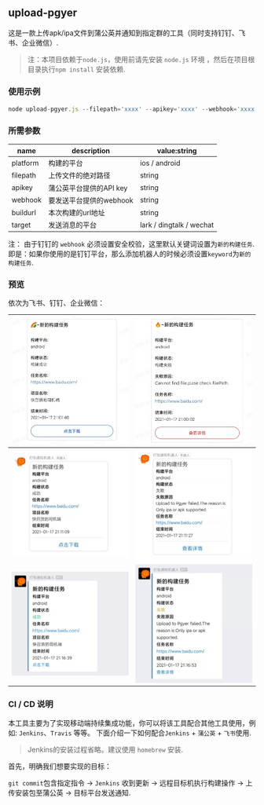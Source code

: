 ## upload-pgyer


这是一款上传apk/ipa文件到蒲公英并通知到指定群的工具（同时支持钉钉、飞书、企业微信）.

> 注：本项目依赖于`node.js`，使用前请先安装 `node.js` 环境 ，然后在项目根目录执行`npm install` 安装依赖.


### 使用示例
```js
node upload-pgyer.js --filepath='xxxx' --apikey='xxxx' --webhook='xxxx' --buildurl='https://www.baidu.com/' --platform='android' --target='lark'
```

### 所需参数
 name | description | value:string
 ---- | --- | ----
 platform |	构建的平台         |  ios / android
 filepath |	上传文件的绝对路径   |   string  
 apikey   |	蒲公英平台提供的API key	  |     string
 webhook  |	要发送平台提供的webhook	  |       string
 buildurl |本次构建的url地址 |  string
 target   |	发送消息的平台 | lark / dingtalk / wechat



注： 由于钉钉的 `webhook` 必须设置安全校验，这里默认关键词设置为`新的构建任务`.即是：如果你使用的是钉钉平台，那么添加机器人的时候必须设置`keyword`为`新的构建任务`.
 ### 预览
依次为飞书、钉钉、企业微信：

| ![](./screenshot/lark_success.jpg)  | ![](./screenshot/lark_failed.jpg) |
| :---------------------------------: | :---------------------------------: |
| ![](./screenshot/dingtalk_success.jpg)  | ![](./screenshot/dingtalk_failed.jpg) 
| ![](./screenshot/wechat_success.jpg) | ![](./screenshot/wechat_failed.jpg)                            


### CI / CD 说明

本工具主要为了实现移动端持续集成功能，你可以将该工具配合其他工具使用，例如: `Jenkins`、`Travis` 等等。
下面介绍一下如何配合`Jenkins` + `蒲公英` + `飞书`使用.

> Jenkins的安装过程省略。建议使用 `homebrew` 安装.

首先，明确我们想要实现的目标：

`git commit`包含指定指令 -> `Jenkins` 收到更新 -> 远程目标机执行构建操作 -> 上传安装包至蒲公英 -> 目标平台发送通知.



